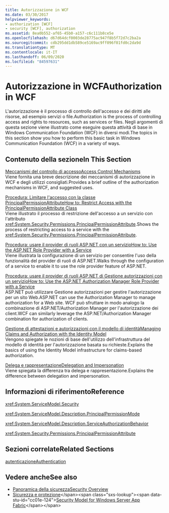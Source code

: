 ```yaml
---
title: Autorizzazione in WCF
ms.date: 03/30/2017
helpviewer_keywords:
- authorization [WCF]
- security [WCF], authorization
ms.assetid: 8ea0b552-af65-45b0-a157-c6c111b8ce5e
ms.openlocfilehash: d67d64dcf0003de28775ac947f8b5f72d7c2ba2a
ms.sourcegitcommit: cdb295dd1db589ce5169ac9ff096f01fd0c2da9d
ms.translationtype: MT
ms.contentlocale: it-IT
ms.lasthandoff: 06/09/2020
ms.locfileid: "84597631"
---
```

# <a name="authorization-in-wcf"></a><span data-ttu-id="cc01e-102">Autorizzazione in WCF</span><span class="sxs-lookup"><span data-stu-id="cc01e-102">Authorization in WCF</span></span>
<span data-ttu-id="cc01e-103">L'autorizzazione è il processo di controllo dell'accesso e dei diritti alle risorse, ad esempio servizi o file.</span><span class="sxs-lookup"><span data-stu-id="cc01e-103">Authorization is the process of controlling access and rights to resources, such as services or files.</span></span> <span data-ttu-id="cc01e-104">Negli argomenti di questa sezione viene illustrato come eseguire questa attività di base in Windows Communication Foundation (WCF) in diversi modi.</span><span class="sxs-lookup"><span data-stu-id="cc01e-104">The topics in this section show you how to perform this basic task in Windows Communication Foundation (WCF) in a variety of ways.</span></span>  
  
## <a name="in-this-section"></a><span data-ttu-id="cc01e-105">Contenuto della sezione</span><span class="sxs-lookup"><span data-stu-id="cc01e-105">In This Section</span></span>  
 [<span data-ttu-id="cc01e-106">Meccanismi del controllo di accesso</span><span class="sxs-lookup"><span data-stu-id="cc01e-106">Access Control Mechanisms</span></span>](access-control-mechanisms.md)  
 <span data-ttu-id="cc01e-107">Viene fornita una breve descrizione dei meccanismi di autorizzazione in WCF e degli utilizzi consigliati.</span><span class="sxs-lookup"><span data-stu-id="cc01e-107">Provides a brief outline of the authorization mechanisms in WCF, and suggested uses.</span></span>  
  
 [<span data-ttu-id="cc01e-108">Procedura: Limitare l'accesso con la classe PrincipalPermissionAttribute</span><span class="sxs-lookup"><span data-stu-id="cc01e-108">How to: Restrict Access with the PrincipalPermissionAttribute Class</span></span>](../how-to-restrict-access-with-the-principalpermissionattribute-class.md)  
 <span data-ttu-id="cc01e-109">Viene illustrato il processo di restrizione dell'accesso a un servizio con l'attributo <xref:System.Security.Permissions.PrincipalPermissionAttribute>.</span><span class="sxs-lookup"><span data-stu-id="cc01e-109">Shows the process of restricting access to a service with the <xref:System.Security.Permissions.PrincipalPermissionAttribute>.</span></span>  
  
 [<span data-ttu-id="cc01e-110">Procedura: usare il provider di ruoli ASP.NET con un servizio</span><span class="sxs-lookup"><span data-stu-id="cc01e-110">How to: Use the ASP.NET Role Provider with a Service</span></span>](how-to-use-the-aspnet-role-provider-with-a-service.md)  
 <span data-ttu-id="cc01e-111">Viene illustrata la configurazione di un servizio per consentire l'uso della funzionalità del provider di ruoli di ASP.NET.</span><span class="sxs-lookup"><span data-stu-id="cc01e-111">Walks through the configuration of a service to enable it to use the role provider feature of ASP.NET.</span></span>  
  
 [<span data-ttu-id="cc01e-112">Procedura: usare il provider di ruoli ASP.NET di Gestione autorizzazioni con un servizio</span><span class="sxs-lookup"><span data-stu-id="cc01e-112">How to: Use the ASP.NET Authorization Manager Role Provider with a Service</span></span>](how-to-use-the-aspnet-authorization-manager-role-provider-with-a-service.md)  
 <span data-ttu-id="cc01e-113">ASP.NET può utilizzare Gestione autorizzazioni per gestire l'autorizzazione per un sito Web.</span><span class="sxs-lookup"><span data-stu-id="cc01e-113">ASP.NET can use the Authorization Manager to manage authorization for a Web site.</span></span> <span data-ttu-id="cc01e-114">WCF può sfruttare in modo analogo la combinazione di ASP.NET/Authorization Manager per l'autorizzazione dei client.</span><span class="sxs-lookup"><span data-stu-id="cc01e-114">WCF can similarly leverage the ASP.NET/Authorization Manager combination for authorization of clients.</span></span>  
  
 [<span data-ttu-id="cc01e-115">Gestione di attestazioni e autorizzazioni con il modello di identità</span><span class="sxs-lookup"><span data-stu-id="cc01e-115">Managing Claims and Authorization with the Identity Model</span></span>](managing-claims-and-authorization-with-the-identity-model.md)  
 <span data-ttu-id="cc01e-116">Vengono spiegate le nozioni di base dell'utilizzo dell'infrastruttura del modello di identità per l'autorizzazione basata su richieste.</span><span class="sxs-lookup"><span data-stu-id="cc01e-116">Explains the basics of using the Identity Model infrastructure for claims-based authorization.</span></span>  
  
 [<span data-ttu-id="cc01e-117">Delega e rappresentazione</span><span class="sxs-lookup"><span data-stu-id="cc01e-117">Delegation and Impersonation</span></span>](delegation-and-impersonation-with-wcf.md)  
 <span data-ttu-id="cc01e-118">Viene spiegata la differenza tra delega e rappresentazione.</span><span class="sxs-lookup"><span data-stu-id="cc01e-118">Explains the difference between delegation and impersonation.</span></span>  
  
## <a name="reference"></a><span data-ttu-id="cc01e-119">Informazioni di riferimento</span><span class="sxs-lookup"><span data-stu-id="cc01e-119">Reference</span></span>  
 <xref:System.ServiceModel.Security>  
  
 <xref:System.ServiceModel.Description.PrincipalPermissionMode>  
  
 <xref:System.ServiceModel.Description.ServiceAuthorizationBehavior>  
  
 <xref:System.Security.Permissions.PrincipalPermissionAttribute>  
  
## <a name="related-sections"></a><span data-ttu-id="cc01e-120">Sezioni correlate</span><span class="sxs-lookup"><span data-stu-id="cc01e-120">Related Sections</span></span>  
 [<span data-ttu-id="cc01e-121">autenticazione</span><span class="sxs-lookup"><span data-stu-id="cc01e-121">Authentication</span></span>](authentication-in-wcf.md)  
  
## <a name="see-also"></a><span data-ttu-id="cc01e-122">Vedere anche</span><span class="sxs-lookup"><span data-stu-id="cc01e-122">See also</span></span>

- [<span data-ttu-id="cc01e-123">Panoramica della sicurezza</span><span class="sxs-lookup"><span data-stu-id="cc01e-123">Security Overview</span></span>](security-overview.md)
- <span data-ttu-id="cc01e-124">[Sicurezza e protezione](https://docs.microsoft.com/previous-versions/appfabric/ee677202(v=azure.10))</span><span class="sxs-lookup"><span data-stu-id="cc01e-124">[Security Model for Windows Server App Fabric](https://docs.microsoft.com/previous-versions/appfabric/ee677202(v=azure.10))</span></span>
